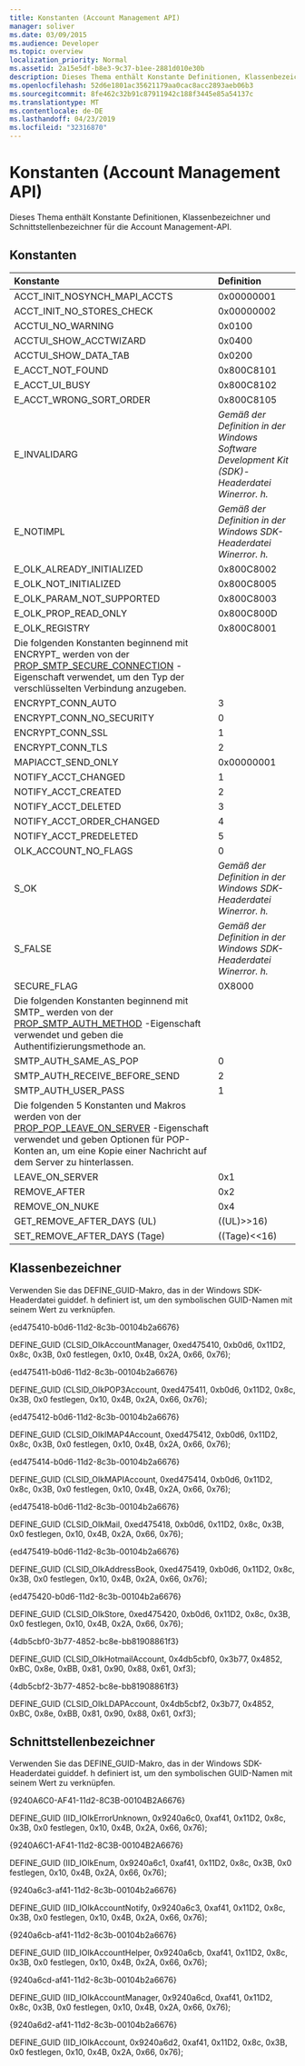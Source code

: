 ```yaml
---
title: Konstanten (Account Management API)
manager: soliver
ms.date: 03/09/2015
ms.audience: Developer
ms.topic: overview
localization_priority: Normal
ms.assetid: 2a15e5df-b8e3-9c37-b1ee-2881d010e30b
description: Dieses Thema enthält Konstante Definitionen, Klassenbezeichner und Schnittstellenbezeichner für die Account Management-API.
ms.openlocfilehash: 52d6e1801ac35621179aa0cac8acc2893aeb06b3
ms.sourcegitcommit: 8fe462c32b91c87911942c188f3445e85a54137c
ms.translationtype: MT
ms.contentlocale: de-DE
ms.lasthandoff: 04/23/2019
ms.locfileid: "32316870"
---
```

# <a name="constants-account-management-api"></a>Konstanten (Account Management API)

Dieses Thema enthält Konstante Definitionen, Klassenbezeichner und Schnittstellenbezeichner für die Account Management-API.
  
## <a name="constants"></a>Konstanten

|**Konstante**|**Definition**|
|:-----|:-----|
|ACCT_INIT_NOSYNCH_MAPI_ACCTS  <br/> |0x00000001  <br/> |
|ACCT_INIT_NO_STORES_CHECK  <br/> |0x00000002  <br/> |
|ACCTUI_NO_WARNING  <br/> |0x0100  <br/> |
|ACCTUI_SHOW_ACCTWIZARD  <br/> |0x0400  <br/> |
|ACCTUI_SHOW_DATA_TAB  <br/> |0x0200  <br/> |
|E_ACCT_NOT_FOUND  <br/> |0x800C8101  <br/> |
|E_ACCT_UI_BUSY  <br/> |0x800C8102  <br/> |
|E_ACCT_WRONG_SORT_ORDER  <br/> |0x800C8105  <br/> |
|E_INVALIDARG  <br/> | *Gemäß der Definition in der Windows Software Development Kit (SDK)-Headerdatei Winerror. h.*  <br/> |
|E_NOTIMPL  <br/> | *Gemäß der Definition in der Windows SDK-Headerdatei Winerror. h.*  <br/> |
|E_OLK_ALREADY_INITIALIZED  <br/> |0x800C8002  <br/> |
|E_OLK_NOT_INITIALIZED  <br/> |0x800C8005  <br/> |
|E_OLK_PARAM_NOT_SUPPORTED  <br/> |0x800C8003  <br/> |
|E_OLK_PROP_READ_ONLY  <br/> |0x800C800D  <br/> |
|E_OLK_REGISTRY  <br/> |0x800C8001  <br/> |
|Die folgenden Konstanten beginnend mit ENCRYPT_ werden von der [PROP_SMTP_SECURE_CONNECTION](prop_smtp_secure_connection.md) -Eigenschaft verwendet, um den Typ der verschlüsselten Verbindung anzugeben.  <br/> ||
|ENCRYPT_CONN_AUTO  <br/> |3  <br/> |
|ENCRYPT_CONN_NO_SECURITY  <br/> |0  <br/> |
|ENCRYPT_CONN_SSL  <br/> |1  <br/> |
|ENCRYPT_CONN_TLS  <br/> |2  <br/> |
|MAPIACCT_SEND_ONLY  <br/> |0x00000001  <br/> |
|NOTIFY_ACCT_CHANGED  <br/> |1  <br/> |
|NOTIFY_ACCT_CREATED  <br/> |2  <br/> |
|NOTIFY_ACCT_DELETED  <br/> |3  <br/> |
|NOTIFY_ACCT_ORDER_CHANGED  <br/> |4  <br/> |
|NOTIFY_ACCT_PREDELETED  <br/> |5  <br/> |
|OLK_ACCOUNT_NO_FLAGS  <br/> |0  <br/> |
|S_OK  <br/> | *Gemäß der Definition in der Windows SDK-Headerdatei Winerror. h.*  <br/> |
|S_FALSE  <br/> | *Gemäß der Definition in der Windows SDK-Headerdatei Winerror. h.*  <br/> |
|SECURE_FLAG  <br/> |0X8000  <br/> |
|Die folgenden Konstanten beginnend mit SMTP_ werden von der [PROP_SMTP_AUTH_METHOD](prop_smtp_auth_method.md) -Eigenschaft verwendet und geben die Authentifizierungsmethode an.  <br/> ||
|SMTP_AUTH_SAME_AS_POP  <br/> |0  <br/> |
|SMTP_AUTH_RECEIVE_BEFORE_SEND  <br/> |2  <br/> |
|SMTP_AUTH_USER_PASS  <br/> |1  <br/> |
|Die folgenden 5 Konstanten und Makros werden von der [PROP_POP_LEAVE_ON_SERVER](prop_pop_leave_on_server.md) -Eigenschaft verwendet und geben Optionen für POP-Konten an, um eine Kopie einer Nachricht auf dem Server zu hinterlassen.  <br/> ||
|LEAVE_ON_SERVER  <br/> |0x1  <br/> |
|REMOVE_AFTER  <br/> |0x2  <br/> |
|REMOVE_ON_NUKE  <br/> |0x4  <br/> |
|GET_REMOVE_AFTER_DAYS (UL)  <br/> |((UL)\>\>16)  <br/> |
|SET_REMOVE_AFTER_DAYS (Tage)  <br/> |((Tage)\<\<16)  <br/> |
   
## <a name="class-identifiers"></a>Klassenbezeichner

Verwenden Sie das DEFINE_GUID-Makro, das in der Windows SDK-Headerdatei guiddef. h definiert ist, um den symbolischen GUID-Namen mit seinem Wert zu verknüpfen.
  
{ed475410-b0d6-11d2-8c3b-00104b2a6676}
  
DEFINE_GUID (CLSID_OlkAccountManager, 0xed475410, 0xb0d6, 0x11D2, 0x8c, 0x3B, 0x0 festlegen, 0x10, 0x4B, 0x2A, 0x66, 0x76); 
  
{ed475411-b0d6-11d2-8c3b-00104b2a6676}
  
DEFINE_GUID (CLSID_OlkPOP3Account, 0xed475411, 0xb0d6, 0x11D2, 0x8c, 0x3B, 0x0 festlegen, 0x10, 0x4B, 0x2A, 0x66, 0x76);
  
{ed475412-b0d6-11d2-8c3b-00104b2a6676}
  
DEFINE_GUID (CLSID_OlkIMAP4Account, 0xed475412, 0xb0d6, 0x11D2, 0x8c, 0x3B, 0x0 festlegen, 0x10, 0x4B, 0x2A, 0x66, 0x76);
  
{ed475414-b0d6-11d2-8c3b-00104b2a6676}
  
DEFINE_GUID (CLSID_OlkMAPIAccount, 0xed475414, 0xb0d6, 0x11D2, 0x8c, 0x3B, 0x0 festlegen, 0x10, 0x4B, 0x2A, 0x66, 0x76);
  
{ed475418-b0d6-11d2-8c3b-00104b2a6676}
  
DEFINE_GUID (CLSID_OlkMail, 0xed475418, 0xb0d6, 0x11D2, 0x8c, 0x3B, 0x0 festlegen, 0x10, 0x4B, 0x2A, 0x66, 0x76);
  
{ed475419-b0d6-11d2-8c3b-00104b2a6676}
  
DEFINE_GUID (CLSID_OlkAddressBook, 0xed475419, 0xb0d6, 0x11D2, 0x8c, 0x3B, 0x0 festlegen, 0x10, 0x4B, 0x2A, 0x66, 0x76);
  
{ed475420-b0d6-11d2-8c3b-00104b2a6676}
  
DEFINE_GUID (CLSID_OlkStore, 0xed475420, 0xb0d6, 0x11D2, 0x8c, 0x3B, 0x0 festlegen, 0x10, 0x4B, 0x2A, 0x66, 0x76);
  
{4db5cbf0-3b77-4852-bc8e-bb81908861f3}
  
DEFINE_GUID (CLSID_OlkHotmailAccount, 0x4db5cbf0, 0x3b77, 0x4852, 0xBC, 0x8e, 0xBB, 0x81, 0x90, 0x88, 0x61, 0xf3);
  
{4db5cbf2-3b77-4852-bc8e-bb81908861f3}
  
DEFINE_GUID (CLSID_OlkLDAPAccount, 0x4db5cbf2, 0x3b77, 0x4852, 0xBC, 0x8e, 0xBB, 0x81, 0x90, 0x88, 0x61, 0xf3);
  
## <a name="interface-identifiers"></a>Schnittstellenbezeichner

Verwenden Sie das DEFINE_GUID-Makro, das in der Windows SDK-Headerdatei guiddef. h definiert ist, um den symbolischen GUID-Namen mit seinem Wert zu verknüpfen.
  
{9240A6C0-AF41-11d2-8C3B-00104B2A6676}
  
DEFINE_GUID (IID_IOlkErrorUnknown, 0x9240a6c0, 0xaf41, 0x11D2, 0x8c, 0x3B, 0x0 festlegen, 0x10, 0x4B, 0x2A, 0x66, 0x76);
  
{9240A6C1-AF41-11d2-8C3B-00104B2A6676}
  
DEFINE_GUID (IID_IOlkEnum, 0x9240a6c1, 0xaf41, 0x11D2, 0x8c, 0x3B, 0x0 festlegen, 0x10, 0x4B, 0x2A, 0x66, 0x76);
  
{9240a6c3-af41-11d2-8c3b-00104b2a6676}
  
DEFINE_GUID (IID_IOlkAccountNotify, 0x9240a6c3, 0xaf41, 0x11D2, 0x8c, 0x3B, 0x0 festlegen, 0x10, 0x4B, 0x2A, 0x66, 0x76);
  
{9240a6cb-af41-11d2-8c3b-00104b2a6676}
  
DEFINE_GUID (IID_IOlkAccountHelper, 0x9240a6cb, 0xaf41, 0x11D2, 0x8c, 0x3B, 0x0 festlegen, 0x10, 0x4B, 0x2A, 0x66, 0x76); 
  
{9240a6cd-af41-11d2-8c3b-00104b2a6676}
  
DEFINE_GUID (IID_IOlkAccountManager, 0x9240a6cd, 0xaf41, 0x11D2, 0x8c, 0x3B, 0x0 festlegen, 0x10, 0x4B, 0x2A, 0x66, 0x76); 
  
{9240a6d2-af41-11d2-8c3b-00104b2a6676}
  
DEFINE_GUID (IID_IOlkAccount, 0x9240a6d2, 0xaf41, 0x11D2, 0x8c, 0x3B, 0x0 festlegen, 0x10, 0x4B, 0x2A, 0x66, 0x76);
  

